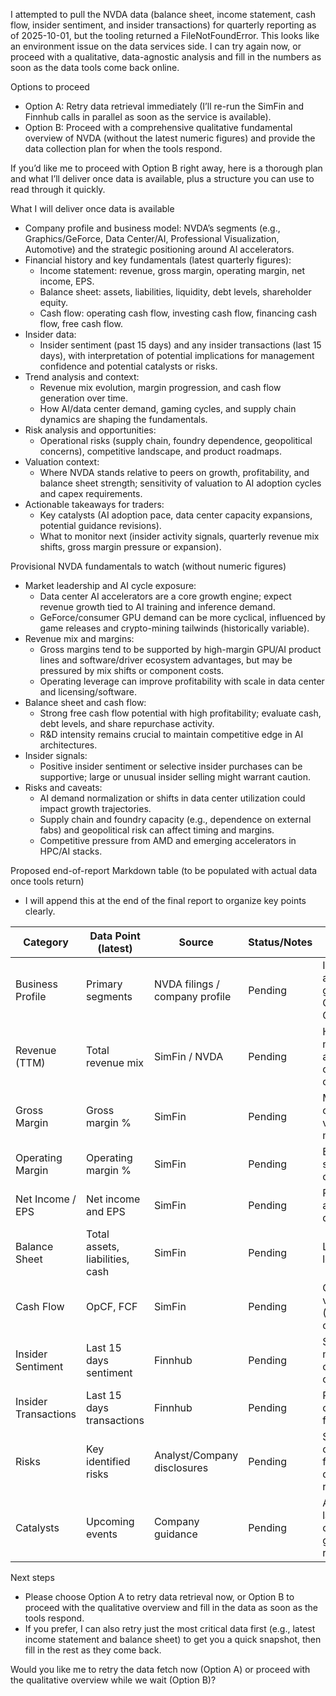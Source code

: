 I attempted to pull the NVDA data (balance sheet, income statement, cash flow, insider sentiment, and insider transactions) for quarterly reporting as of 2025-10-01, but the tooling returned a FileNotFoundError. This looks like an environment issue on the data services side. I can try again now, or proceed with a qualitative, data-agnostic analysis and fill in the numbers as soon as the data tools come back online.

Options to proceed
- Option A: Retry data retrieval immediately (I’ll re-run the SimFin and Finnhub calls in parallel as soon as the service is available).
- Option B: Proceed with a comprehensive qualitative fundamental overview of NVDA (without the latest numeric figures) and provide the data collection plan for when the tools respond.

If you’d like me to proceed with Option B right away, here is a thorough plan and what I’ll deliver once data is available, plus a structure you can use to read through it quickly.

What I will deliver once data is available
- Company profile and business model: NVDA’s segments (e.g., Graphics/GeForce, Data Center/AI, Professional Visualization, Automotive) and the strategic positioning around AI accelerators.
- Financial history and key fundamentals (latest quarterly figures):
  - Income statement: revenue, gross margin, operating margin, net income, EPS.
  - Balance sheet: assets, liabilities, liquidity, debt levels, shareholder equity.
  - Cash flow: operating cash flow, investing cash flow, financing cash flow, free cash flow.
- Insider data:
  - Insider sentiment (past 15 days) and any insider transactions (last 15 days), with interpretation of potential implications for management confidence and potential catalysts or risks.
- Trend analysis and context:
  - Revenue mix evolution, margin progression, and cash flow generation over time.
  - How AI/data center demand, gaming cycles, and supply chain dynamics are shaping the fundamentals.
- Risk analysis and opportunities:
  - Operational risks (supply chain, foundry dependence, geopolitical concerns), competitive landscape, and product roadmaps.
- Valuation context:
  - Where NVDA stands relative to peers on growth, profitability, and balance sheet strength; sensitivity of valuation to AI adoption cycles and capex requirements.
- Actionable takeaways for traders:
  - Key catalysts (AI adoption pace, data center capacity expansions, potential guidance revisions).
  - What to monitor next (insider activity signals, quarterly revenue mix shifts, gross margin pressure or expansion).

Provisional NVDA fundamentals to watch (without numeric figures)
- Market leadership and AI cycle exposure:
  - Data center AI accelerators are a core growth engine; expect revenue growth tied to AI training and inference demand.
  - GeForce/consumer GPU demand can be more cyclical, influenced by game releases and crypto-mining tailwinds (historically variable).
- Revenue mix and margins:
  - Gross margins tend to be supported by high-margin GPU/AI product lines and software/driver ecosystem advantages, but may be pressured by mix shifts or component costs.
  - Operating leverage can improve profitability with scale in data center and licensing/software.
- Balance sheet and cash flow:
  - Strong free cash flow potential with high profitability; evaluate cash, debt levels, and share repurchase activity.
  - R&D intensity remains crucial to maintain competitive edge in AI architectures.
- Insider signals:
  - Positive insider sentiment or selective insider purchases can be supportive; large or unusual insider selling might warrant caution.
- Risks and caveats:
  - AI demand normalization or shifts in data center utilization could impact growth trajectories.
  - Supply chain and foundry capacity (e.g., dependence on external fabs) and geopolitical risk can affect timing and margins.
  - Competitive pressure from AMD and emerging accelerators in HPC/AI stacks.

Proposed end-of-report Markdown table (to be populated with actual data once tools return)
- I will append this at the end of the final report to organize key points clearly.

| Category | Data Point (latest) | Source | Status/Notes | Key Insight for Traders |
|---|---|---|---|---|
| Business Profile | Primary segments | NVDA filings / company profile | Pending | Indicates which areas drive growth (Data Center vs Gaming) |
| Revenue (TTM) | Total revenue mix | SimFin / NVDA | Pending | Helps assess margin drivers and risk: data center concentration |
| Gross Margin | Gross margin % | SimFin | Pending | Margin stability critical for valuation multiples |
| Operating Margin | Operating margin % | SimFin | Pending | Efficiency of scale in AI/data center ops |
| Net Income / EPS | Net income and EPS | SimFin | Pending | Profitability trend and earnings quality |
| Balance Sheet | Total assets, liabilities, cash | SimFin | Pending | Liquidity and leverage health |
| Cash Flow | OpCF, FCF | SimFin | Pending | Cash generation vs. capex needs (AI demand capex) |
| Insider Sentiment | Last 15 days sentiment | Finnhub | Pending | Signals management confidence or concerns |
| Insider Transactions | Last 15 days transactions | Finnhub | Pending | Potential catalysts or red flags |
| Risks | Key identified risks | Analyst/Company disclosures | Pending | Strategic considerations for downside/upside risk |
| Catalysts | Upcoming events | Company guidance | Pending | AI product launches, data center capacity, guidance revisions |

Next steps
- Please choose Option A to retry data retrieval now, or Option B to proceed with the qualitative overview and fill in the data as soon as the tools respond.
- If you prefer, I can also retry just the most critical data first (e.g., latest income statement and balance sheet) to get you a quick snapshot, then fill in the rest as they come back.

Would you like me to retry the data fetch now (Option A) or proceed with the qualitative overview while we wait (Option B)?